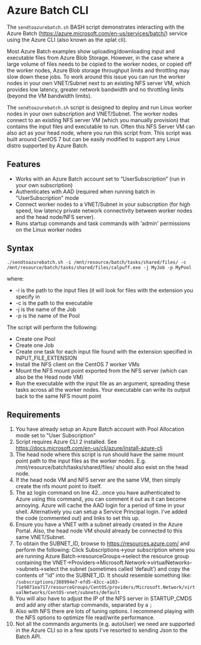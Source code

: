 # Azure Batch CLI     
The `sendtoazurebatch.sh` BASH script demonstrates interacting with the Azure Batch (https://azure.microsoft.com/en-us/services/batch/) service using the Azure CLI (also known as the xplat cli). 

Most Azure Batch examples show uploading/downloading input and executable files from Azure Blob Storage. However, in the case where a large volume of files needs to be copied to the worker nodes, or copied off the worker nodes, Azure Blob storage throughput limits and throttling may slow down these jobs. To work around this issue you can run the worker nodes in your own VNET/Subnet next to an existing NFS server VM, which provides low latency, greater network bandwidth and no throttling limits (beyond the VM bandwidth limits). 

The `sendtoazurebatch.sh` script is designed to deploy and run Linux worker nodes in your own subscription and VNET/Subnet. The worker nodes connect to an existing NFS server VM (which you manually provision) that contains the input files and executable to run. Often this NFS Server VM can also act as your head node, where you run this script from. This script was built around CentOS 7 but can be easily modified to support any Linux distro supported by Azure Batch.

## Features
- Works with an Azure Batch account set to “UserSubscription” (run in your own subscription)
- Authenticates with AAD (required when running batch in "UserSubscription" mode
- Connect worker nodes to a VNET/Subnet in your subscription (for high speed, low latency private network connectivity between worker nodes and the head node/NFS server).
- Runs startup commands and task commands with 'admin' permissions on the Linux worker nodes

## Syntax   
`./sendtoazurebatch.sh -i /mnt/resource/batch/tasks/shared/files/ -c /mnt/resource/batch/tasks/shared/files/calpuff.exe -j MyJob -p MyPool`

where:
- -i is the path to the input files (it will look for files with the extension you specify in 
- -c is the path to the executable
- -j is the name of the Job
- -p is the name of the Pool

The script will perform the following:

- Create one Pool
- Create one Job
- Create one task for each input file found with the extension specified in INPUT_FILE_EXTENSION
- Install the NFS client on the CentOS 7 worker VMs
- Mount the NFS mount point exported from the NFS server (which can also be the Head node VM)
- Run the executable with the input file as an argument, spreading these tasks across all the worker nodes. Your executable can write its output back to the same NFS mount point

## Requirements
1. You have already setup an Azure Batch account with Pool Allocation mode set to "User Subscription"
1. Script requires Azure CLI 2 installed. See https://docs.microsoft.com/en-us/cli/azure/install-azure-cli
1. The head node where this script is run should have the same mount point path to the input files as the worker nodes. E.g. /mnt/resource/batch/tasks/shared/files/ should also exist on the head node.
1. If the head node VM and NFS server are the same VM, then simply create the nfs mount point to itself. 
1.	The az login command on line 42...once you have authenticated to Azure using this command, you can comment it out as it can become annoying. Azure will cache the AAD login for a period of time in your shell. Alternatively you can setup a Service Principal login. I’ve added the code (commented out) and links to set this up. 
1.	Ensure you have a VNET with a subnet already created in the Azure Portal. Also, the head node VM should already be connected to this same VNET/Subnet.  
1.	To obtain the SUBNET_ID, browse to https://resources.azure.com/ and perform the following: Click Subscriptions->your subscription where you are running Azure Batch->resourceGroups->select the resource group containing the VNET->Providers->Microsoft.Network->virtualNetworks->subnets->select the subnet (sometimes called ‘default’) and copy the contents of “id” into the SUBNET_ID. It should resemble something like: `/subscriptions/388994e7-efd5-43cc-a103-71e9071ea717/resourceGroups/CentOS/providers/Microsoft.Network/virtualNetworks/CentOS-vnet/subnets/default`
1. You will also have to adjust the IP of the NFS server in STARTUP_CMDS and add any other startup commands, separated by a `;`
1. Also with NFS there are lots of tuning options. I recommend playing with the NFS options to optimize file read/write performance. 
1. Not all the commands arguments (e.g. autoUser) we need are supported in the Azure CLI so in a few spots I've resorted to sending Json to the Batch API. 



